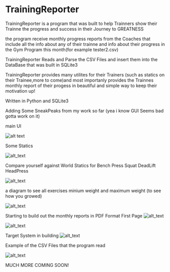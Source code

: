 # TrainingReporter

TrainingReporter is a program that was built to help Trainners show their Trainne the progress and success in their Journey to GREATNESS


the program receive monthly progress reports from the Coaches that include all the info about any of their trainne and info about their progress in the Gym Program this month(for example tester2.csv)

TrainingReporter Reads and Parse the CSV Files and insert them into the DataBase that was built in SQLite3

TrainingReporter provides many utilites for their Trainers (such as statics on their Trainee,more to come)and most importanly provides the Trainnes monthly report of their progess in beautiful and simple way to keep their motivation up!

Written in Python and SQLite3

Adding Some SneakPeaks from my work so far (yea i know GUI Seems bad gotta work on it)

main UI

![alt text](https://i.imgur.com/ynREdDs.png)

Some Statics

![alt_text](https://i.imgur.com/xx5420T.png)

Compare yourself against World Statics for Bench Press Squat DeadLift HeadPress 

![alt_text](https://i.imgur.com/Q1nK8xG.png)

a diagram to see all exercises minium weight and maximum weight (to see how you growed)

![alt_text](https://i.imgur.com/D6pLK5c.png)

Starting to build out the monthly reports in PDF Format
First Page
![alt_text](https://i.imgur.com/Znn0mLt.png)

![alt_text](https://i.imgur.com/QAe1gWv.png)

Target System in building
![alt_text](https://i.imgur.com/fl2QXDW.png)

Example of the CSV Files that the program read

![alt_text](https://i.imgur.com/GJO7Ohn.png)




MUCH MORE COMING SOON!
